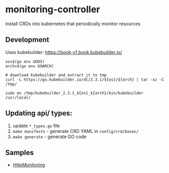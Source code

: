 # monitoring-controller

Install CRDs into kubernetes that periodically monitor resources

## Development

Uses kubebuilder: https://book-v1.book.kubebuilder.io/

```shell script
os=$(go env GOOS)
arch=$(go env GOARCH)

# download kubebuilder and extract it to tmp
curl -L https://go.kubebuilder.io/dl/2.3.1/${os}/${arch} | tar -xz -C /tmp/

sudo mv /tmp/kubebuilder_2.3.1_${os}_${arch}/bin/kubebuilder /usr/local/
```

## Updating api/ types:

1. update `*_types.go` file 
1. `make manifests` - generate CRD YAML in `config/crd/bases/`
1. `make generate` - generate GO code

## Samples

- [HttpMonitoring](config/samples/sample2.yaml)